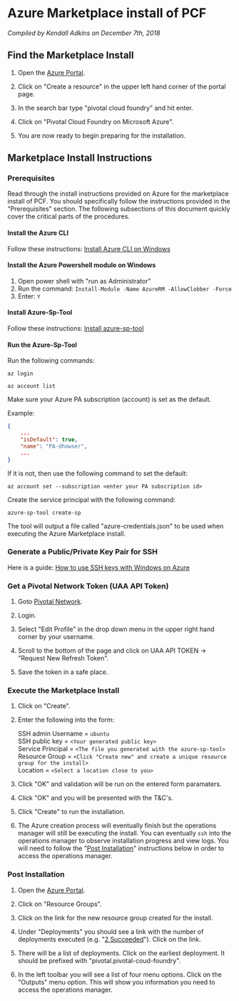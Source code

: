 # Azure Marketplace install of PCF

*Compiled by Kendall Adkins on December 7th, 2018*

## Find the Marketplace Install

1. Open the [Azure Portal](https://portal.azure.com).

1. Click on "Create a resource" in the upper left hand corner of the portal page.

1. In the search bar type "pivotal cloud foundry" and hit enter.

1. Click on "Pivotal Cloud Foundry on Microsoft Azure".

1. You are now ready to begin preparing for the installation.

## Marketplace Install Instructions

### Prerequisites

Read through the install instructions provided on Azure for the marketplace install of PCF. You should specifically follow
the instructions provided in the "Prerequisites" section. The following subsections of this document quickly cover the critical parts of the procedures.

#### Install the Azure CLI

Follow these instructions: [Install Azure CLI on Windows](https://docs.microsoft.com/en-us/cli/azure/install-azure-cli-windows?view=azure-cli-latest)

#### Install the Azure Powershell module on Windows

1. Open power shell with "run as Administrator"
1. Run the command: `Install-Module -Name AzureRM -AllowClobber -Force`
1. Enter: `Y`

#### Install Azure-Sp-Tool

Follow these instructions: [Install azure-sp-tool](https://github.com/danhigham/azure-sp-tool)

#### Run the Azure-Sp-Tool

Run the following commands:

`az login`

`az account list`

Make sure your Azure PA subscription (account) is set as the default.

Example:

```json
{
    ...
    "isDefault": true,
    "name": "PA-dhowser",
    ...
}
```

If it is not, then use the following command to set the default:

`az account set --subscription <enter your PA subscription id>`

Create the service principal with the following command:

`azure-sp-tool create-sp`

The tool will output a file called "azure-credentials.json" to be used when executing the Azure Marketplace install.

### Generate a Public/Private Key Pair for SSH

Here is a guide: [How to use SSH keys with Windows on Azure](https://docs.microsoft.com/en-us/azure/virtual-machines/linux/ssh-from-windows)

### Get a Pivotal Network Token (UAA API Token)

1. Goto [Pivotal Network](https://network.pivotal.io/).

1. Login.

1. Select "Edit Profile" in the drop down menu in the upper right hand corner by your username.

1. Scroll to the bottom of the page and click on UAA API TOKEN -> "Request New Refresh Token".

1. Save the token in a safe place.

### Execute the Marketplace Install

1. Click on "Create".

1. Enter the following into the form:

    SSH admin Username = `ubuntu`  
    SSH public key = `<Your generated public key>`  
    Service Principal = `<The file you generated with the azure-sp-tool>`  
    Resource Group = `<Click "Create new" and create a unique resource group for the install>`  
    Location = `<Select a location close to you>`  

1. Click "OK" and validation will be run on the entered form paramaters.

1. Click "OK" and you will be presented with the T&C's.

1. Click "Create" to run the installation.

1. The Azure creation process will eventually finish but the operations manager will still be executing the install. You can eventually `ssh` into the operations manager to observe installation progress and view logs. You will need to follow the "[Post Installation](#Post-Installation)" instructions below in order to access the operations manager.

### Post Installation

1. Open the [Azure Portal](https://portal.azure.com).

1. Click on "Resource Groups".

1. Click on the link for the new resource group created for the install.

1. Under "Deployments" you should see a link with the number of deployments executed (e.g. "<u>2 Succeeded</u>"). Click on the link.

1. There will be a list of deployments. Click on the earliest deployment. It should be prefixed with "pivotal.pivotal-coud-foundry".

1. In the left toolbar you will see a list of four menu options. Click on the "Outputs" menu option. This will show you information you need to access the operations manager.

